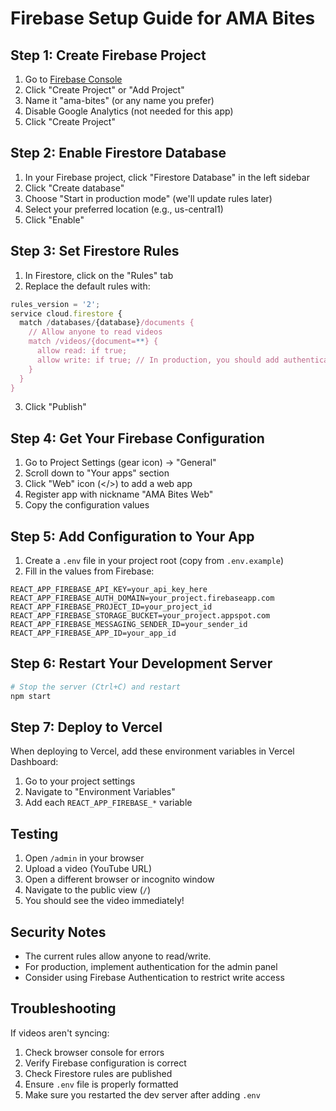 # Firebase Setup Guide for AMA Bites

## Step 1: Create Firebase Project

1. Go to [Firebase Console](https://console.firebase.google.com)
2. Click "Create Project" or "Add Project"
3. Name it "ama-bites" (or any name you prefer)
4. Disable Google Analytics (not needed for this app)
5. Click "Create Project"

## Step 2: Enable Firestore Database

1. In your Firebase project, click "Firestore Database" in the left sidebar
2. Click "Create database"
3. Choose "Start in production mode" (we'll update rules later)
4. Select your preferred location (e.g., us-central1)
5. Click "Enable"

## Step 3: Set Firestore Rules

1. In Firestore, click on the "Rules" tab
2. Replace the default rules with:

```javascript
rules_version = '2';
service cloud.firestore {
  match /databases/{database}/documents {
    // Allow anyone to read videos
    match /videos/{document=**} {
      allow read: if true;
      allow write: if true; // In production, you should add authentication
    }
  }
}
```

3. Click "Publish"

## Step 4: Get Your Firebase Configuration

1. Go to Project Settings (gear icon) → "General"
2. Scroll down to "Your apps" section
3. Click "Web" icon (</>) to add a web app
4. Register app with nickname "AMA Bites Web"
5. Copy the configuration values

## Step 5: Add Configuration to Your App

1. Create a `.env` file in your project root (copy from `.env.example`)
2. Fill in the values from Firebase:

```env
REACT_APP_FIREBASE_API_KEY=your_api_key_here
REACT_APP_FIREBASE_AUTH_DOMAIN=your_project.firebaseapp.com
REACT_APP_FIREBASE_PROJECT_ID=your_project_id
REACT_APP_FIREBASE_STORAGE_BUCKET=your_project.appspot.com
REACT_APP_FIREBASE_MESSAGING_SENDER_ID=your_sender_id
REACT_APP_FIREBASE_APP_ID=your_app_id
```

## Step 6: Restart Your Development Server

```bash
# Stop the server (Ctrl+C) and restart
npm start
```

## Step 7: Deploy to Vercel

When deploying to Vercel, add these environment variables in Vercel Dashboard:
1. Go to your project settings
2. Navigate to "Environment Variables"
3. Add each `REACT_APP_FIREBASE_*` variable

## Testing

1. Open `/admin` in your browser
2. Upload a video (YouTube URL)
3. Open a different browser or incognito window
4. Navigate to the public view (`/`)
5. You should see the video immediately!

## Security Notes

- The current rules allow anyone to read/write.
- For production, implement authentication for the admin panel
- Consider using Firebase Authentication to restrict write access

## Troubleshooting

If videos aren't syncing:
1. Check browser console for errors
2. Verify Firebase configuration is correct
3. Check Firestore rules are published
4. Ensure `.env` file is properly formatted
5. Make sure you restarted the dev server after adding `.env`